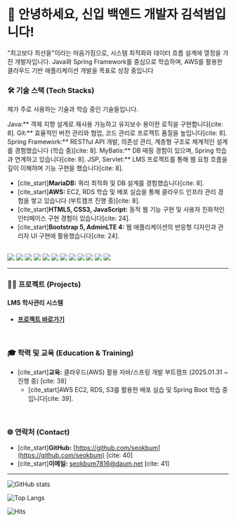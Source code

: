 # 👋 안녕하세요, 신입 백엔드 개발자 김석범입니다!

"최고보다 최선을"이라는 마음가짐으로, 시스템 최적화와 데이터 흐름 설계에 열정을 가진 개발자입니다. 
Java와 Spring Framework를 중심으로 학습하며, AWS를 활용한 클라우드 기반 애플리케이션 개발을 목표로 성장 중입니다

### 🛠️ 기술 스택 (Tech Stacks)

제가 주로 사용하는 기술과 학습 중인 기술들입니다.

Java:** 객체 지향 설계로 재사용 가능하고 유지보수 용이한 로직을 구현합니다[cite: 8].
Git:** 효율적인 버전 관리와 협업, 코드 관리로 프로젝트 품질을 높입니다[cite: 8].
Spring Framework:** RESTful API 개발, 의존성 관리, 계층형 구조로 체계적인 설계를 경험했습니다 (학습 중)[cite: 8].
MyBatis:** DB 매핑 경험이 있으며, Spring 학습과 연계하고 있습니다[cite: 8].
JSP, Servlet:** LMS 프로젝트를 통해 웹 요청 흐름을 깊이 이해하며 기능 구현을 했습니다[cite: 8].
* [cite_start]**MariaDB:** 쿼리 최적화 및 DB 설계를 경험했습니다[cite: 8].
* [cite_start]**AWS:** EC2, RDS 학습 및 배포 실습을 통해 클라우드 인프라 관리 경험을 쌓고 있습니다 (부트캠프 진행 중)[cite: 8].
* [cite_start]**HTML5, CSS3, JavaScript:** 동적 웹 기능 구현 및 사용자 친화적인 인터페이스 구현 경험이 있습니다[cite: 24].
* [cite_start]**Bootstrap 5, AdminLTE 4:** 웹 애플리케이션의 반응형 디자인과 관리자 UI 구현에 활용했습니다[cite: 24].

<br>

<img src="https://img.shields.io/badge/Java-007396?style=for-the-badge&logo=java&logoColor=white">
<img src="https://img.shields.io/badge/Spring-6DB33F?style=for-the-badge&logo=spring&logoColor=white">
<img src="https://img.shields.io/badge/SpringBoot-6DB33F?style=for-the-badge&logo=springboot&logoColor=white">
<img src="https://img.shields.io/badge/MyBatis-EE6D00?style=for-the-badge&logo=mybatis&logoColor=white">
<img src="https://img.shields.io/badge/MariaDB-003545?style=for-the-badge&logo=mariadb&logoColor=white">
<img src="https://img.shields.io/badge/Git-F05032?style=for-the-badge&logo=git&logoColor=white">
<img src="https://img.shields.io/badge/GitHub-181717?style=for-the-badge&logo=github&logoColor=white">
<img src="https://img.shields.io/badge/AWS-232F3E?style=for-the-badge&logo=amazon-aws&logoColor=white">
<img src="https://img.shields.io/badge/HTML5-E34F26?style=for-the-badge&logo=html5&logoColor=white">
<img src="https://img.shields.io/badge/CSS3-1572B6?style=for-the-badge&logo=css3&logoColor=white">
<img src="https://img.shields.io/badge/JavaScript-F7DF1E?style=for-the-badge&logo=javascript&logoColor=black">
<img src="https://img.shields.io/badge/Bootstrap-7952B3?style=for-the-badge&logo=bootstrap&logoColor=white">

---

### 👨‍💻 프로젝트 (Projects)

#### **LMS 학사관리 시스템**
* **[프로젝트 바로가기](https://github.com/seokbum/LMSProject1)**
<br>

### 🎓 학력 및 교육 (Education & Training)
* [cite_start]**교육:** 클라우드(AWS) 활용 자바/스프링 개발 부트캠프 (2025.01.31 ~ 진행 중) [cite: 38]
    * [cite_start]AWS EC2, RDS, S3를 활용한 배포 실습 및 Spring Boot 학습 중입니다[cite: 39].
<br>

### 🌐 연락처 (Contact)

* [cite_start]**GitHub:** [https://github.com/seokbum](https://github.com/seokbum) [cite: 40]
* [cite_start]**이메일:** seokbum7816@daum.net [cite: 41]

---

![GitHub stats](https://github-readme-stats.vercel.app/api?username=YOUR_GITHUB_USERNAME&show_icons=true&theme=dark)

![Top Langs](https://github-readme-stats.vercel.app/api/top-langs/?username=YOUR_GITHUB_USERNAME&layout=compact&theme=dark)

![Hits](https://hits.seeyoufarm.com/api/count/Cntr/badge.svg?url=https%3A%2F%2Fgithub.com%2FYOUR_GITHUB_USERNAME&count_bg=%2379C83D&title_bg=%23555555&icon=&icon_color=%23E7E7E7&title=hits&edge_flat=false)
